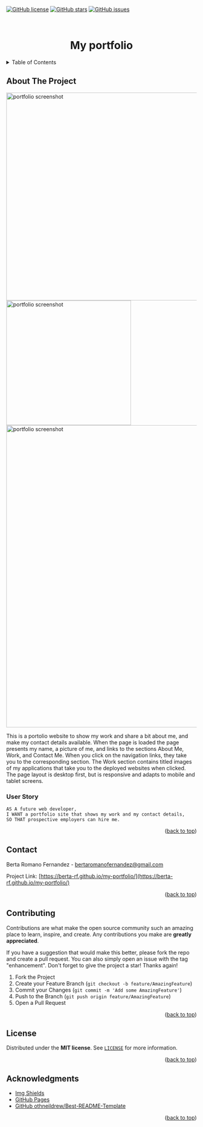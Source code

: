 <a name="readme-top"></a>


<a href="https://github.com/berta-rf/my-portfolio/blob/main/LICENSE"><img alt="GitHub license" src="https://img.shields.io/github/license/berta-rf/my-portfolio?style=for-the-badge"></a> <a href="https://github.com/berta-rf/my-portfolio/stargazers"><img alt="GitHub stars" src="https://img.shields.io/github/stars/berta-rf/my-portfolio?style=for-the-badge"></a> <a href="https://github.com/berta-rf/my-portfolio/issues"><img alt="GitHub issues" src="https://img.shields.io/github/issues/berta-rf/my-portfolio?style=for-the-badge"></a>



<!-- PROJECT LOGO -->
<br/>
<div align="center">
  <a href="https://github.com/berta-rf/my-portfolio"></a>

# My portfolio

</div>

<div align="left">
<!-- TABLE OF CONTENTS -->
<details>
  <summary>Table of Contents</summary>
  <ol>
    <li><a href="#about-the-project">About The Project</a></li>
    <li><a href="#user-story">User Story</a></li>
    <li><a href="#contact">Contact</a></li>
    <li><a href="#contributing">Contributing</a></li>
    <li><a href="#license">License</a></li>
    <li><a href="#acknowledgments">Acknowledgments</a></li>
  </ol>
</details>
</div>

<!-- ABOUT THE PROJECT -->
## About The Project

<img src="./assets/images/screencapture-desktop.png" width= 550 alt="portfolio screenshot"/>
<img src="./assets/images/screencapture-tablet.png" width= 330 alt="portfolio screenshot"/>
<img src="./assets/images/screencapture-mobile.png" height= 800 alt="portfolio screenshot"/>

<p>
This is a portolio website to show my work and share a bit about me, and make my contact details available.
When the page is loaded the page presents my name, a picture of me, and links to the sections About Me, Work, and Contact Me.
When you click on the navigation links, they take you to the corresponding section.
The Work section contains titled images of my applications that take you to the deployed websites when clicked.
The page layout is desktop first, but is responsive and adapts to mobile and tablet screens.
</p>

  
### User Story

```
AS A future web developer,
I WANT a portfolio site that shows my work and my contact details,
SO THAT prospective employers can hire me.
```

<p align="right">(<a href="#readme-top">back to top</a>)</p>


<!-- CONTACT -->
## Contact

Berta Romano Fernandez - bertaromanofernandez@gmail.com

Project Link: [https://berta-rf.github.io/my-portfolio/](https://berta-rf.github.io/my-portfolio/)

<p align="right">(<a href="#readme-top">back to top</a>)</p>


<!-- CONTRIBUTING -->
## Contributing

Contributions are what make the open source community such an amazing place to learn, inspire, and create. Any contributions you make are **greatly appreciated**.

If you have a suggestion that would make this better, please fork the repo and create a pull request. You can also simply open an issue with the tag "enhancement".
Don't forget to give the project a star! Thanks again!

1. Fork the Project
2. Create your Feature Branch (`git checkout -b feature/AmazingFeature`)
3. Commit your Changes (`git commit -m 'Add some AmazingFeature'`)
4. Push to the Branch (`git push origin feature/AmazingFeature`)
5. Open a Pull Request

<p align="right">(<a href="#readme-top">back to top</a>)</p>


<!-- LICENSE -->
## License

Distributed under the **MIT license**. See [`LICENSE`](LICENSE) for more information.

<p align="right">(<a href="#readme-top">back to top</a>)</p>


<!-- ACKNOWLEDGMENTS -->
## Acknowledgments

* [Img Shields](https://shields.io)
* [GitHub Pages](https://pages.github.com)
* [GitHub othneildrew/Best-README-Template](https://github.com/othneildrew/Best-README-Template)


<p align="right">(<a href="#readme-top">back to top</a>)</p>

